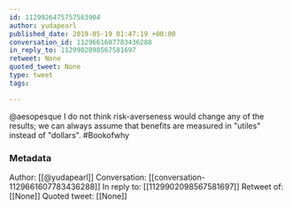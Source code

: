 ```yaml
---
id: 1129926475757563904
author: yudapearl
published_date: 2019-05-19 01:47:19 +00:00
conversation_id: 1129661607783436288
in_reply_to: 1129902098567581697
retweet: None
quoted_tweet: None
type: tweet
tags:

---
```


@aesopesque I do not think risk-averseness would change any of the results; we can always assume that benefits are measured in "utiles" instead of "dollars". #Bookofwhy

### Metadata

Author: [[@yudapearl]]
Conversation: [[conversation-1129661607783436288]]
In reply to: [[1129902098567581697]]
Retweet of: [[None]]
Quoted tweet: [[None]]
